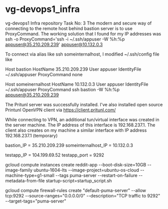 # vg-devops1_infra
vg-devops1 Infra repository Task No: 3 The modern and secure way of connecting to the remote host behind bastion server is to use ProxyCommand. The working solution that I found for my IP addresses was ssh -o ProxyCommand='ssh -i ~/.ssh/appuser -W %h:%p appuser@35.210.209.239' appuser@10.132.0.3

To connect via alias like ssh someinternalhost, I modified ~/.ssh/config file like

Host bastion HostName 35.210.209.239 User appuser IdentityFile ~/.ssh/appuser ProxyCommand none

Host someinernalhost HostName 10.132.0.3 User appuser IdentityFile ~/.ssh/appuser ProxyCommand ssh bastion -W %h:%p appuser@35.210.209.239

The Pritunl server was successfully installed. I've also installed open source Printunl OpenVPN client via https://client.pritunl.com/

While connecting to VPN, an additional tun/virtual interface was created in the server machine. The IP address of this interface is 192.168.237.1. The client also creates on my machine a similar interface with IP address 192.168.237.1 (temporary)

bastion_IP = 35.210.209.239 someinternalhost_IP = 10.132.0.3

testapp_IP = 104.199.69.52
testapp_port = 9292

gcloud compute instances create reddit-app --boot-disk-size=10GB --image-family ubuntu-1604-lts --image-project=ubuntu-os-cloud --machine-type=g1-small --tags puma-server --restart-on-failure --metadata-from-file startup-script=startup_script.sh

gcloud compute firewall-rules create "default-puma-server" --allow tcp:9292 --source-ranges="0.0.0.0/0" --description="TCP traffic to 9292" --target-tags="puma-server"
